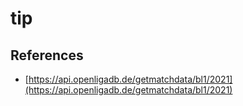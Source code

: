 # tip

## References

- [https://api.openligadb.de/getmatchdata/bl1/2021](https://api.openligadb.de/getmatchdata/bl1/2021)
